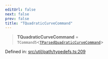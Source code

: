 ```yaml
---
editUrl: false
next: false
prev: false
title: "TQuadraticCurveCommand"
---
```


> **TQuadraticCurveCommand** = `TCommand5`\<[`TParsedQuadraticCurveCommand`](/api/type-aliases/tparsedquadraticcurvecommand/)\>

Defined in: [src/util/path/typedefs.ts:209](https://github.com/fabricjs/fabric.js/blob/8206f10a405480a7ba988ff6cfdde6412c1f13f8/src/util/path/typedefs.ts#L209)

